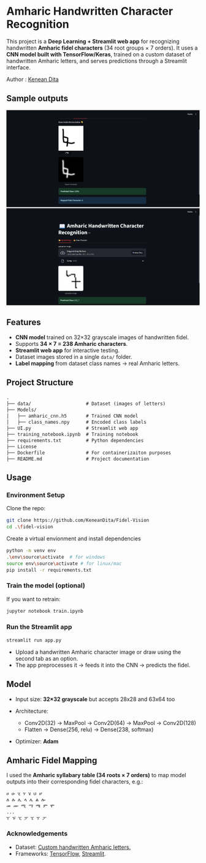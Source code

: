 # Amharic Handwritten Character Recognition

This project is a **Deep Learning + Streamlit web app** for recognizing handwritten **Amharic fidel characters** (34 root groups × 7 orders).
It uses a **CNN model built with TensorFlow/Keras**, trained on a custom dataset of handwritten Amharic letters, and serves predictions through a Streamlit interface.

Author : [Kenean Dita](https://github.com/KeneanDita)

## Sample outputs

![Sample](assets/1.png)
![Sample](assets/2.png)

## Features

* **CNN model** trained on 32×32 grayscale images of handwritten fidel.
* Supports **34 × 7 = 238 Amharic characters**.
* **Streamlit web app** for interactive testing.
* Dataset images stored in a single `data/` folder.
* **Label mapping** from dataset class names → real Amharic letters.

## Project Structure

```PS
.
├── data/                    # Dataset (images of letters)
├── Models/
│   ├── amharic_cnn.h5       # Trained CNN model
│   ├── class_names.npy      # Encoded class labels
├── UI.py                    # Streamlit web app
├── training_notebook.ipynb  # Training notebook
├── requirements.txt         # Python dependencies
├── License
├── Dockerfile               # For containerizaiton purposes
├── README.md                # Project documentation
```

## Usage

### Environment Setup

Clone the repo:

```bash
git clone https://github.com/KeneanDita/Fidel-Vision
cd .\fidel-vision
```

Create a virtual envionment and install dependencies

```bash
python -m venv env
.\env\source\activate  # for windows
source env\source\activate # for linux/mac
pip install -r requirements.txt
```

### Train the model (optional)

If you want to retrain:

```bash
jupyter notebook train.ipynb
```

### Run the Streamlit app

```bash
streamlit run app.py
```

* Upload a handwritten Amharic character image or draw using the second tab as an option.
* The app preprocesses it → feeds it into the CNN → predicts the fidel.

## Model

* Input size: **32×32 grayscale** but accepts 28x28 and 63x64 too
* Architecture:

  * Conv2D(32) → MaxPool → Conv2D(64) → MaxPool → Conv2D(128)
  * Flatten → Dense(256, relu) → Dense(238, softmax)
* Optimizer: **Adam**

## Amharic Fidel Mapping

I used the **Amharic syllabary table (34 roots × 7 orders)** to map model outputs into their corresponding fidel characters, e.g.:

```P
ሀ ሁ ሂ ሃ ሄ ህ ሆ
ለ ሉ ሊ ላ ሌ ል ሎ
መ ሙ ሚ ማ ሜ ም ሞ
...
ፐ ፑ ፒ ፓ ፔ ፕ ፖ
```

### Acknowledgements

* Dataset: [Custom handwritten Amharic letters.](https://www.kaggle.com/datasets/shahabdulmazid/handwritten)
* Frameworks: [TensorFlow](https://www.tensorflow.org/), [Streamlit](https://streamlit.io/).
